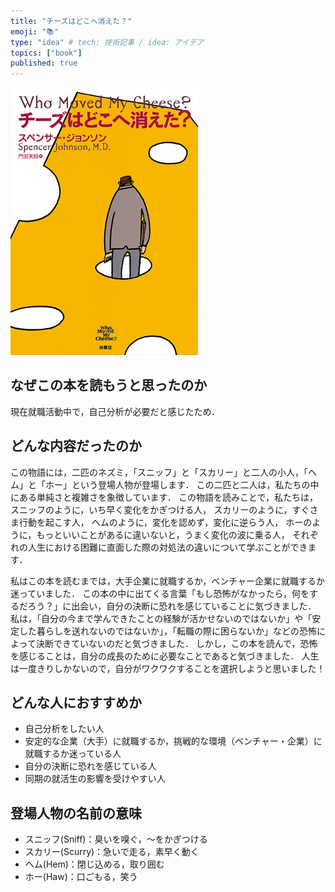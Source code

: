 ```yaml
---
title: "チーズはどこへ消えた？"
emoji: "📚"
type: "idea" # tech: 技術記事 / idea: アイデア
topics: ["book"]
published: true
---
```


<!-- ![](/images/who-moved-my-cheese/チーズはどこへ消えた？.jpg) -->

<img src="/images/who-moved-my-cheese/チーズはどこへ消えた？.jpg" width= "300px">

## なぜこの本を読もうと思ったのか

現在就職活動中で，自己分析が必要だと感じたため．

## どんな内容だったのか

この物語には，二匹のネズミ，「スニッフ」と「スカリー」と二人の小人，「ヘム」と「ホー」という登場人物が登場します．
この二匹と二人は，私たちの中にある単純さと複雑さを象徴しています．
この物語を読みことで，私たちは，
スニッフのように，いち早く変化をかぎつける人，
スカリーのように，すぐさま行動を起こす人，
ヘムのように，変化を認めず，変化に逆らう人，
ホーのように，もっといいことがあるに違いないと，うまく変化の波に乗る人，
それぞれの人生における困難に直面した際の対処法の違いについて学ぶことができます．

私はこの本を読むまでは，大手企業に就職するか，ベンチャー企業に就職するか迷っていました．
この本の中に出てくる言葉「もし恐怖がなかったら，何をするだろう？」に出会い，自分の決断に恐れを感じていることに気づきました．
私は，「自分の今まで学んできたことの経験が活かせないのではないか」や「安定した暮らしを送れないのではないか」，「転職の際に困らないか」などの恐怖によって決断できていないのだと気づきました．
しかし，この本を読んで，恐怖を感じることは，自分の成長のために必要なことであると気づきました．
人生は一度きりしかないので，自分がワクワクすることを選択しようと思いました！

## どんな人におすすめか

- 自己分析をしたい人
- 安定的な企業（大手）に就職するか，挑戦的な環境（ベンチャー・企業）に就職するか迷っている人
- 自分の決断に恐れを感じている人
- 同期の就活生の影響を受けやすい人

## 登場人物の名前の意味

- スニッフ(Sniff)：臭いを嗅ぐ，〜をかぎつける
- スカリー(Scurry)：急いで走る，素早く動く
- ヘム(Hem)：閉じ込める，取り囲む
- ホー(Haw)：口ごもる，笑う
